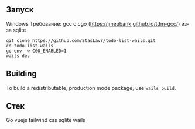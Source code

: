 ## Запуск 
Windows
Требование:
gcc c cgo (https://jmeubank.github.io/tdm-gcc/) из-за sqlite
```
git clone https://github.com/StasLavr/todo-list-wails.git
cd todo-list-wails
go env -w CGO_ENABLED=1
wails dev
```
## Building

To build a redistributable, production mode package, use `wails build`.

## Стек ##
Go vuejs tailwind css sqlite wails 
